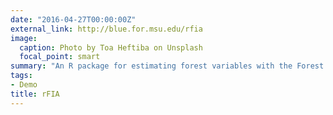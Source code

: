 ```yaml
---
date: "2016-04-27T00:00:00Z"
external_link: http://blue.for.msu.edu/rfia
image:
  caption: Photo by Toa Heftiba on Unsplash
  focal_point: smart
summary: "An R package for estimating forest variables with the Forest Inventory and Analysis Database."
tags:
- Demo
title: rFIA
---
```


